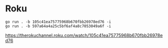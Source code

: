 # Roku

~~~
go run . -b 105c41ea75775968b670fbb26978ed76 -i
go run . -b 597a64a4a25c5bf6af4a8c7053049a6f -i
~~~

https://therokuchannel.roku.com/watch/105c41ea75775968b670fbb26978ed76
